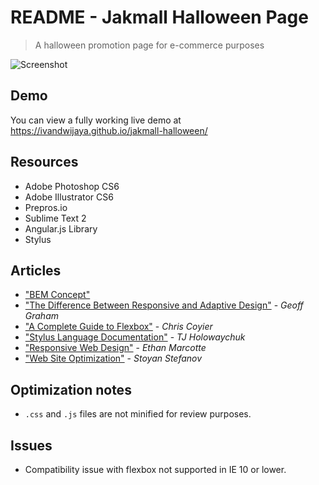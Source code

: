 # README - Jakmall Halloween Page 
> A halloween promotion page for e-commerce purposes

![Screenshot](http://i.imgur.com/MIUassl.png)

## Demo
You can view a fully working live demo at https://ivandwijaya.github.io/jakmall-halloween/

## Resources
- Adobe Photoshop CS6
- Adobe Illustrator CS6
- Prepros.io
- Sublime Text 2
- Angular.js Library
- Stylus

## Articles
- ["BEM Concept"](http://getbem.com/introduction/)
- ["The Difference Between Responsive and Adaptive Design"](https://css-tricks.com/the-difference-between-responsive-and-adaptive-design/) - *Geoff Graham*
- ["A Complete Guide to Flexbox"](https://css-tricks.com/snippets/css/a-guide-to-flexbox/) - *Chris Coyier*
- ["Stylus Language Documentation"](http://stylus-lang.com/) - *TJ Holowaychuk*
- ["Responsive Web Design"](http://alistapart.com/article/responsive-web-design) - *Ethan Marcotte*
- ["Web Site Optimization"](https://www.sitepoint.com/web-site-optimization-steps/) - *Stoyan Stefanov*

## Optimization notes
- `.css` and `.js` files are not minified for review purposes.

## Issues
- Compatibility issue with flexbox not supported in IE 10 or lower.
